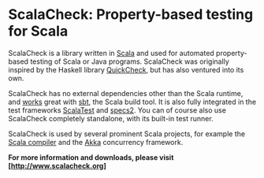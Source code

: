 # ScalaCheck: Property-based testing for Scala

ScalaCheck is a library written in [Scala](http://www.scala-lang.org/) and 
used for automated property-based testing of Scala or Java programs.
ScalaCheck was originally inspired by the Haskell library
[QuickCheck](http://hackage.haskell.org/package/QuickCheck), but has also
ventured into its own.

ScalaCheck has no external dependencies other than the Scala runtime, and 
[works](/download.html#sbt) great with [sbt](http://www.scala-sbt.org/), the 
Scala build tool. It is also fully integrated in the test frameworks
[ScalaTest](http://www.scalatest.org/) and 
[specs2](http://etorreborre.github.com/specs2/). You can of course also use 
ScalaCheck completely standalone, with its built-in test runner.

ScalaCheck is used by several prominent Scala projects, for example the [Scala
compiler](http://www.scala-lang.org/) and the [Akka](http://akka.io/)
concurrency framework.

**For more information and downloads, please visit [http://www.scalacheck.org]**
